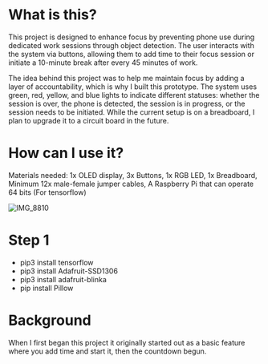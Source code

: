 # What is this?

This project is designed to enhance focus by preventing phone use during dedicated work sessions through object detection. The user interacts with the system via buttons, allowing them to add time to their focus session or initiate a 10-minute break after every 45 minutes of work.

The idea behind this project was to help me maintain focus by adding a layer of accountability, which is why I built this prototype. The system uses green, red, yellow, and blue lights to indicate different statuses: whether the session is over, the phone is detected, the session is in progress, or the session needs to be initiated. While the current setup is on a breadboard, I plan to upgrade it to a circuit board in the future.

# How can I use it?

Materials needed: 1x OLED display, 3x Buttons, 1x RGB LED, 1x Breadboard, Minimum 12x male-female jumper cables, A Raspberry Pi that can operate 64 bits (For tensorflow)

![IMG_8810](https://github.com/user-attachments/assets/ea6aba26-966b-43eb-ac72-860d29def78d)


# Step 1

- pip3 install tensorflow
- pip3 install Adafruit-SSD1306
- pip3 install adafruit-blinka
- pip install Pillow

# Background

When I first began this project it originally started out as a basic feature where you add time and start it, then the countdown begun. 



